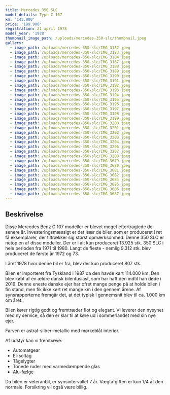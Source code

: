```yaml
---
title: Mercedes 350 SLC
model_details: Type C 107
km: '143.000'
price: '199.900'
registration: 21 april 1978
model_year: '1978'
thumbnail_image_path: /uploads/mercedes-350-slc/thumbnail.jpeg
gallery:
  - image_path: /uploads/mercedes-350-slc/IMG_3182.jpeg
  - image_path: /uploads/mercedes-350-slc/IMG_3183.jpeg
  - image_path: /uploads/mercedes-350-slc/IMG_3184.jpeg
  - image_path: /uploads/mercedes-350-slc/IMG_3187.jpeg
  - image_path: /uploads/mercedes-350-slc/IMG_3188.jpeg
  - image_path: /uploads/mercedes-350-slc/IMG_3189.jpeg
  - image_path: /uploads/mercedes-350-slc/IMG_3190.jpeg
  - image_path: /uploads/mercedes-350-slc/IMG_3191.jpeg
  - image_path: /uploads/mercedes-350-slc/IMG_3192.jpeg
  - image_path: /uploads/mercedes-350-slc/IMG_3193.jpeg
  - image_path: /uploads/mercedes-350-slc/IMG_3194.jpeg
  - image_path: /uploads/mercedes-350-slc/IMG_3195.jpeg
  - image_path: /uploads/mercedes-350-slc/IMG_3196.jpeg
  - image_path: /uploads/mercedes-350-slc/IMG_3197.jpeg
  - image_path: /uploads/mercedes-350-slc/IMG_3198.jpeg
  - image_path: /uploads/mercedes-350-slc/IMG_3199.jpeg
  - image_path: /uploads/mercedes-350-slc/IMG_3200.jpeg
  - image_path: /uploads/mercedes-350-slc/IMG_3201.jpeg
  - image_path: /uploads/mercedes-350-slc/IMG_3202.jpeg
  - image_path: /uploads/mercedes-350-slc/IMG_3203.jpeg
  - image_path: /uploads/mercedes-350-slc/IMG_3204.jpeg
  - image_path: /uploads/mercedes-350-slc/IMG_3206.jpeg
  - image_path: /uploads/mercedes-350-slc/IMG_3207.jpeg
  - image_path: /uploads/mercedes-350-slc/IMG_3208.jpeg
  - image_path: /uploads/mercedes-350-slc/IMG_3679.jpeg
  - image_path: /uploads/mercedes-350-slc/IMG_3680.jpeg
  - image_path: /uploads/mercedes-350-slc/IMG_3681.jpeg
  - image_path: /uploads/mercedes-350-slc/IMG_3682.jpeg
  - image_path: /uploads/mercedes-350-slc/IMG_3684.jpeg
  - image_path: /uploads/mercedes-350-slc/IMG_3685.jpeg
  - image_path: /uploads/mercedes-350-slc/IMG_3686.jpeg
  - image_path: /uploads/mercedes-350-slc/IMG_3687.jpeg
---
```


## Beskrivelse

Disse Mercedes Benz C 107 modeller er blevet meget eftertragtede de senere &aring;r. Investeringsm&aelig;ssigt er det is&aelig;r de biler, som er produceret i ret f&aring; eksemplarer, der tiltr&aelig;kker sig st&oslash;rst opm&aelig;rksomhed. Denne 350 SLC er netop en af disse modeller. Der er i alt kun produceret 13.925 stk. 350 SLC i hele perioden fra 1971 til 1980. Langt de fleste - nemlig 9.312 stk. blev produceret de f&oslash;rste &aring;r 1972 og 73.

I &aring;ret 1978 hvor denne bil er fra, blev der kun produceret 807 stk.

Bilen er importeret fra Tyskland i 1987 da den havde k&oslash;rt 114.000 km. Den blev k&oslash;bt af en &aelig;ldre dansk bilentusiast, som har haft den indtil han d&oslash;de i 2019. Denne eneste danske ejer har ofret mange penge p&aring; at holde bilen i fin stand, men fik ikke k&oslash;rt ret mange km i den gennem &aring;rene. Af synsrapporterne fremg&aring;r det, at det typisk i gennemsnit blev til ca. 1.000 km om &aring;ret.

Bilen k&oslash;rer rigtig godt og fremtr&aelig;der flot og elegant. Vi leverer den nysynet med ny service, s&aring; den er klar til at k&oslash;re ud i sommerlandet med sin nye ejer.

Farven er astral-silber-metallic med m&oslash;rkebl&aring;t interi&oslash;r.

Af udstyr kan vi fremh&aelig;ve:

* Automatgear
* El-soltag
* T&aring;gelygter
* Tonede ruder med varmed&aelig;mpende glas
* Alu-f&aelig;lge

Da bilen er veteranbil, er synsintervallet 7 &aring;r. V&aelig;gtafgiften er kun 1/4 af den normale. Forsikring vil ogs&aring; v&aelig;re billig.